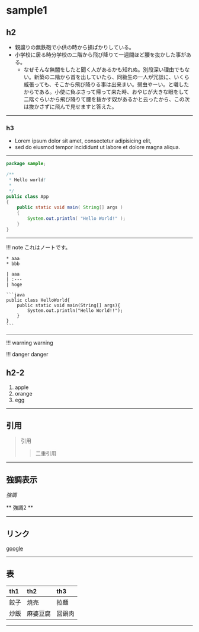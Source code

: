 # sample1

## h2
* 親譲りの無鉄砲で小供の時から損ばかりしている。
* 小学校に居る時分学校の二階から飛び降りて一週間ほど腰を抜かした事がある。
    * なぜそんな無闇をしたと聞く人があるかも知れぬ。別段深い理由でもない。新築の二階から首を出していたら、同級生の一人が冗談に、いくら威張っても、そこから飛び降りる事は出来まい。弱虫やーい。と囃したからである。小使に負ぶさって帰って来た時、おやじが大きな眼をして二階ぐらいから飛び降りて腰を抜かす奴があるかと云ったから、この次は抜かさずに飛んで見せますと答えた。

---

### h3
* Lorem ipsum dolor sit amet, consectetur adipisicing elit,
* sed do eiusmod tempor incididunt ut labore et dolore magna aliqua.

---

```java
package sample;

/**
 * Hello world!
 *
 */
public class App 
{
    public static void main( String[] args )
    {
        System.out.println( "Hello World!" );
    }
}

```

---

!!! note
    これはノートです。
    
    * aaa
    * bbb

    | aaa
    | :---
    | hoge
    
    ```java
    public class HelloWorld{
        public static void main(String[] args){
            System.out.println("Hello World!!");
        }
    }
    ```

---

!!! warning
    warning

!!! danger
    danger

## h2-2

1. apple
1. orange
1. egg

---

## 引用
> 引用
> > 二重引用


---

## 強調表示

*強調*

** 強調2 **

---

## リンク

[google](http://google.com "alt")


---

## 表

| th1 | th2 | th3 |
|:-|:-|:-|
| 餃子 | 焼売 | 拉麺 |
| 炒飯 | 麻婆豆腐 | 回鍋肉 |

---
